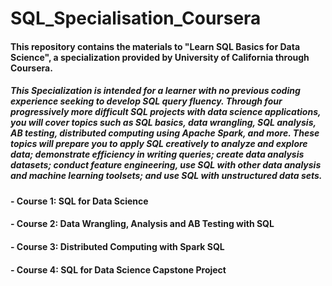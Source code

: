 # SQL_Specialisation_Coursera

#### This repository contains the materials to "Learn SQL Basics for Data Science", a specialization provided by University of California through Coursera.

##### This Specialization is intended for a learner with no previous coding experience seeking to develop SQL query fluency. Through four progressively more difficult SQL projects with data science applications, you will cover topics such as SQL basics, data wrangling, SQL analysis, AB testing, distributed computing using Apache Spark, and more. These topics will prepare you to apply SQL creatively to analyze and explore data; demonstrate efficiency in writing queries; create data analysis datasets; conduct feature engineering, use SQL with other data analysis and machine learning toolsets; and use SQL with unstructured data sets.

#### - Course 1: SQL for Data Science
#### - Course 2: Data Wrangling, Analysis and AB Testing with SQL
#### - Course 3: Distributed Computing with Spark SQL
#### - Course 4: SQL for Data Science Capstone Project
